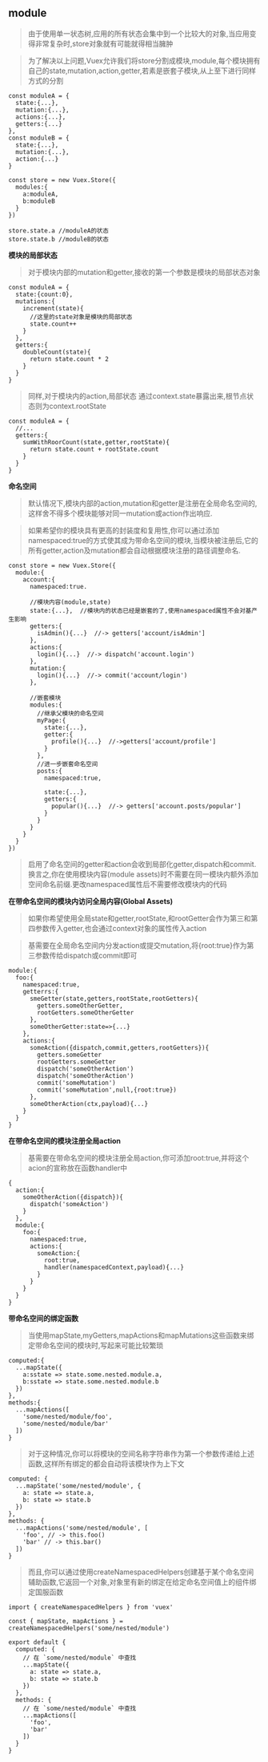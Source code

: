 ## module
>由于使用单一状态树,应用的所有状态会集中到一个比较大的对象,当应用变得非常复杂时,store对象就有可能就得相当臃肿

>为了解决以上问题,Vuex允许我们将store分割成模块,module,每个模块拥有自己的state,mutation,action,getter,若素是嵌套子模块,从上至下进行同样方式的分割
```
const moduleA = {
  state:{...},
  mutation:{...},
  actions:{...},
  getters:{...}
},
const moduleB = {
  state:{...},
  mutation:{...},
  action:{...}
}

const store = new Vuex.Store({
  modules:{
    a:moduleA,
    b:moduleB
  }
})

store.state.a //moduleA的状态
store.state.b //moduleB的状态
```

**模块的局部状态**
>对于模块内部的mutation和getter,接收的第一个参数是模块的局部状态对象
```
const moduleA = {
  state:{count:0},
  mutations:{
    increment(state){
      //这里的state对象是模块的局部状态
      state.count++
    }
  },
  getters:{
    doubleCount(state){
      return state.count * 2
    }
  }
}
```
>同样,对于模块内的action,局部状态 通过context.state暴露出来,根节点状态则为context.rootState
```
const moduleA = {
  //...
  getters:{
    sumWithRoorCount(state,getter,rootState){
      return state.count + rootState.count
    }
  }
}
```

**命名空间**
>默认情况下,模块内部的action,mutation和getter是注册在全局命名空间的,这样舍不得多个模块能够对同一mutation或action作出响应.

>如果希望你的模块具有更高的封装度和复用性,你可以通过添加namespaced:true的方式使其成为带命名空间的模块,当模块被注册后,它的所有getter,action及mutation都会自动根据模块注册的路径调整命名.
```
const store = new Vuex.Store({
  module:{
    account:{
      namespaced:true.

      //模块内容(module,state)
      state:{...},  //模块内的状态已经是嵌套的了,使用namespaced属性不会对基产生影响
      getters:{
        isAdmin(){...}  //-> getters['account/isAdmin']
      },
      actions:{
        login(){...}  //-> dispatch('account.login')
      },
      mutation:{
        login(){...}  //-> commit('account/login')
      },

      //嵌套模块
      modules:{
        //继承父模块的命名空间
        myPage:{
          state:{...},
          getter:{
            profile(){...}  //->getters['account/profile']
          }
        },
        //进一步嵌套命名空间
        posts:{
          namespaced:true,

          state:{...},
          getters:{
            popular(){...}  //-> getters['account.posts/popular']
          }
        }
      }
    }
  }
})
```
>启用了命名空间的getter和action会收到局部化getter,dispatch和commit.换言之,你在使用模块内容(module assets)时不需要在同一模块内额外添加空间命名前缀.更改namespaced属性后不需要修改模块内的代码

**在带命名空间的模块内访问全局内容(Global Assets)**
>如果你希望使用全局state和getter,rootState,和rootGetter会作为第三和第四参数传入getter,也会通过context对象的属性传入action

>基需要在全局命名空间内分发action或提交mutation,将{root:true}作为第三参数传给dispatch或commit即可
```
module:{
  foo:{
    namespaced:true,
    getterrs:{
      smeGetter(state,getters,rootState,rootGetters){
        getters.someOtherGetter,
        rootGetters.someOtherGetter
      },
      someOtherGetter:state=>{...}
    },
    actions:{
      someAction({dispatch,commit,getters,rootGetters}){
        getters.someGetter
        rootGetters.someGetter
        dispatch('someOtherAction')
        dispatch('someOtherAction')
        commit('someMutation')
        commit('someMutation',null,{root:true})
      },
      someOtherAction(ctx,payload){...}
    }
  }
}
```

**在带命名空间的模块注册全局action**
>基需要在带命名空间的模块注册全局action,你可添加root:true,并将这个acion的宣称放在函数handler中
```
{
  action:{
    someOtherAction({dispatch}){
      dispatch('someAction')
    }
  },
  module:{
    foo:{
      namespaced:true,
      actions:{
        someAction:{
          root:true,
          handler(namespacedContext,payload){...}
        }
      }
    }
  }
}
```

**带命名空间的绑定函数**
>当使用mapState,myGetters,mapActions和mapMutations这些函数来绑定带命名空间的模块时,写起来可能比较繁琐
```
computed:{
  ...mapState({
    a:sstate => state.some.nested.module.a,
    b:sstate => state.some.nested.module.b
  })
},
methods:{
  ...mapActions([
    'some/nested/module/foo',
    'some/nested/module/bar'
  ])
}
```
>对于这种情况,你可以将模块的空间名称字符串作为第一个参数传递给上述函数,这样所有绑定的都会自动将该模块作为上下文
```
computed: {
  ...mapState('some/nested/module', {
    a: state => state.a,
    b: state => state.b
  })
},
methods: {
  ...mapActions('some/nested/module', [
    'foo', // -> this.foo()
    'bar' // -> this.bar()
  ])
}
```

>而且,你可以通过使用createNamespacedHelpers创建基于某个命名空间辅助函数,它返回一个对象,对象里有新的绑定在给定命名空间值上的组件绑定国服函数
```
import { createNamespacedHelpers } from 'vuex'

const { mapState, mapActions } = createNamespacedHelpers('some/nested/module')

export default {
  computed: {
    // 在 `some/nested/module` 中查找
    ...mapState({
      a: state => state.a,
      b: state => state.b
    })
  },
  methods: {
    // 在 `some/nested/module` 中查找
    ...mapActions([
      'foo',
      'bar'
    ])
  }
}
```